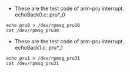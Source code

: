 
- These are the test code of arm-pru interrupt.  
echoBack0.c: pru*_0
```
echo pru0 > /dev/rpmsg_pru30
cat /dev/rpmsg_pru30
```

- These are the test code of arm-pru interrupt.  
echoBack1.c: pru*_1
```
echo pru1 > /dev/rpmsg_pru31
cat /dev/rpmsg_pru31
```

